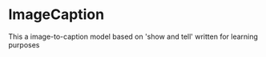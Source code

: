 # ImageCaption
This a image-to-caption model based on 'show and tell' written for learning purposes
